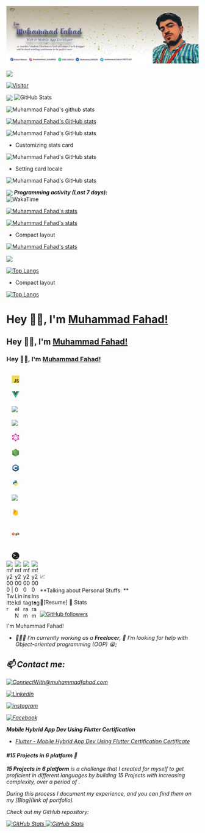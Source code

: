 <!-- Image: -->

  ![Muhammad Fahad's Banner Image](./main.jpg)

<!-- counter -->
  <div>
    <img align="center" src="https://profile-counter.glitch.me/{mfy2000}/count.svg" />
  </div>

[![Visitor](https://visitor-badge.laobi.icu/badge?page_id=mfy2000.mfy2000)](https://github.com/mfy2000)

<!-- GitHub Stats -->
<div>
    <img align="center" src="https://github-readme-stats.vercel.app/api?username=mfy2000&show_icons=true&theme=radical" />
    <img src="https://github-readme-streak-stats.herokuapp.com/?user=mfy2000" alt="GitHub Stats" />
</div>

![Muhammad Fahad's github stats](https://github-readme-stats.vercel.app/api?username=mfy2000&show_icons=true&hide_border=true)


[![Muhammad Fahad's GitHub stats](https://github-readme-stats.vercel.app/api?username=mfy2000)](https://github.com/mfy2000/github-readme-stats)

![Muhammad Fahad's GitHub stats](https://github-readme-stats.vercel.app/api?username=mfy2000&bg_color=30,e96443,904e95&title_color=fff&text_color=fff)

- Customizing stats card

![Muhammad Fahad's GitHub stats](https://github-readme-stats.vercel.app/api/?username=mfy2000&show_icons=true&title_color=fff&icon_color=79ff97&text_color=9f9f9f&bg_color=151515)

- Setting card locale

![Muhammad Fahad's GitHub stats](https://github-readme-stats.vercel.app/api/?username=mfy2000&locale=es)



<!-- Languages Timer -->
<div>
    <img align="center" src="https://github-readme-stats.vercel.app/api/wakatime?mfy2000=willianrod" />
    <b><em>Programming activity (Last 7 days):</em></b> <br/>
    <img src="https://github-readme-stats.vercel.app/api/wakatime?username=mfy2000" alt="WakaTime" />
</div>


[![Muhammad Fahad's stats](https://github-readme-stats.vercel.app/api/wakatime?username=mfy2000)](https://github.com/mfy2000/github-readme-stats)

[![Muhammad Fahad's stats](https://github-readme-stats.vercel.app/api/wakatime?username=mfy2000&hide_progress=true)](https://github.com/mfy2000/github-readme-stats)

- Compact layout

[![Muhammad Fahad's stats](https://github-readme-stats.vercel.app/api/wakatime?username=mfy2000&layout=compact)](https://github.com/mfy2000/github-readme-stats)


<!-- Languages percentage -->
<div>
    <img align="center" src="https://github-readme-stats.vercel.app/api/top-langs/?username=mfy2000&layout=compact" />
</div>
  

[![Top Langs](https://github-readme-stats.vercel.app/api/top-langs/?username=mfy2000)](https://github.com/mfy2000/github-readme-stats)

- Compact layout

[![Top Langs](https://github-readme-stats.vercel.app/api/top-langs/?username=mfy2000&layout=compact)](https://github.com/mfy2000/github-readme-stats)


<!-- Heading  -->
#  Hey 👋🏽, I'm [Muhammad Fahad!](https://mfy2000.github.io) 
##  Hey 👋🏽, I'm [Muhammad Fahad!](https://mfy2000.github.io) 
###  Hey 👋🏽, I'm [Muhammad Fahad!](https://mfy2000.github.io) 


<!-- Icon
Languages -->
  <code>
  <img height="20" src="https://raw.githubusercontent.com/github/explore/80688e429a7d4ef2fca1e82350fe8e3517d3494d/topics/javascript/javascript.png">  
  </code>

  <code>
  <img height="20" src="https://raw.githubusercontent.com/github/explore/80688e429a7d4ef2fca1e82350fe8e3517d3494d/topics/vue/vue.png">  
  </code>

  <code>
  <img height="20" src="https://cdn.iconscout.com/icon/free/png-512/django-12-1175186.png">  
  </code>

  <code>
  <img height="20" src="https://upload.wikimedia.org/wikipedia/commons/thumb/1/10/CSS3_and_HTML5_logos_and_wordmarks.svg/791px-CSS3_and_HTML5_logos_and_wordmarks.svg.png">  
  </code>

  <code>
  <img height="20" src="https://raw.githubusercontent.com/github/explore/5c058a388828bb5fde0bcafd4bc867b5bb3f26f3/topics/graphql/graphql.png">  
  </code>

  <code>
  <img height="20" src="https://raw.githubusercontent.com/github/explore/80688e429a7d4ef2fca1e82350fe8e3517d3494d/topics/nodejs/nodejs.png">  
  </code>

  <code>
  <img height="20" src="https://raw.githubusercontent.com/github/explore/80688e429a7d4ef2fca1e82350fe8e3517d3494d/topics/cpp/cpp.png">  
  </code>

  <code>
  <img height="20" src="https://raw.githubusercontent.com/github/explore/80688e429a7d4ef2fca1e82350fe8e3517d3494d/topics/python/python.png">  
  </code>

  <code>
  <img height="20" src="https://cdn.iconscout.com/icon/free/png-512/aws-1869025-1583149.png">  
  </code>

  <code>
  <img height="20" src="https://raw.githubusercontent.com/github/explore/80688e429a7d4ef2fca1e82350fe8e3517d3494d/topics/firebase/firebase.png">  
  </code>

  <code>
  
  <img height="20" src="https://raw.githubusercontent.com/github/explore/80688e429a7d4ef2fca1e82350fe8e3517d3494d/topics/git/git.png">  
  </code>

  <code>
  
  <img height="20" src="https://raw.githubusercontent.com/github/explore/80688e429a7d4ef2fca1e82350fe8e3517d3494d/topics/terminal/terminal.png">  
  </code>




<!-- Social media  -->
<!-- Twitter -->
  <a href="https://twitter.com/mfy2000">
    <img align="left" alt="mfy2000 | Twitter" width="22px" src="https://cdn.jsdelivr.net/npm/simple-icons@v3/icons/twitter.svg" />
  </a>


<!-- linkedin -->
  <a href="https://www.linkedin.com/in/mfy2000/">
    <img align="left" alt="mfy2000 LinkdeIN" width="22px" src="https://cdn.jsdelivr.net/npm/simple-icons@v3/icons/linkedin.svg" />
  </a>

<!-- instagram -->
  <a href="https://www.instagram.com/mfy2000/">
    <img align="left" alt="mfy2000 Instagram" width="22px" src="https://cdn.jsdelivr.net/npm/simple-icons@v3/icons/instagram.svg" />
  </a>



<!-- Facebook  -->
  <a href="https://www.facebook.com/mfy2000/">
    <img align="left" alt="mfy2000 Instagram" width="22px" src="https://cdn.jsdelivr.net/npm/simple-icons@v3/icons/facebook.svg" />
  </a>


<!-- Symbol -->
<!--  Garph  -->
&#x1f4c8; 

<!-- Bolding  -->
**Talking about Personal Stuffs: **

<!-- Resume -->
- 📝[Resume]
👀 Stats

<!-- Follower -->
[![GitHub followers](https://img.shields.io/github/followers/mfy2000.svg?style=social&label=Follow)](https://github.com/mfy2000?tab=followers)


<!-- About -->
I'm Muhammad Fahad! 
  - <i>👨🏽‍💻 I’m currently working as a <b>Freelacer</b>, 🤔 I’m looking for help with Object-oriented programming (OOP) 😭;
  
 <h2>📫 Contact me:</h2>

<a href="mailto:ConnectWith@muhammadfahad.com">![ConnectWith@muhammadfahad.com](https://img.shields.io/badge/Gmail-D14836?style=for-the-badge&logo=gmail&logoColor=white)</a> 

<a href="https://www.linkedin.com/in/muhammadfahad/">![LinkedIn](https://img.shields.io/badge/LinkedIn-0077B5?style=for-the-badge&logo=linkedin&logoColor=white)</a>

<a href="https://www.instagram.com/in/muhammadfahad/">![instagram](https://img.shields.io/badge/instagram-0077B5?style=for-the-badge&logo=instagram&logoColor=white)</a>

<a href="https://www.facebook.com/in/muhammadfahad/">![Facebook](https://img.shields.io/badge/facebook-0077B5?style=for-the-badge&logo=facebook&logoColor=white)</a>


<!-- Learning: -->
  
  __Mobile Hybrid App Dev Using Flutter Certification__
 - [Flutter - Mobile Hybrid App Dev Using Flutter Certification Certificate](https://www.facebook.com/jawanPakistan786/)


<!-- Pin  -->

  <h4>#15 Projects in 6 platform 💯</h4>

  __15 Projects in 6 platform__ is a challenge that I created for myself to get proficient in different languages by building 15 Projects with increasing complexity, over a period of . 

  During this process I document my experience, and you can find them on my [Blog](link of portfolio).

  Check out my GitHub repository:

  <div>
    <p>
      <a href="https://github.com/mfy2000/">
        <img src="https://github-readme-stats.vercel.app/api/pin/?username=mfy2000&repo=" alt="GitHub Stats" />
      </a>
      <a href="https://github.com/mfy2000/">
        <img src="https://github-readme-stats.vercel.app/api/pin/?username=mfy2000&repo=" alt="GitHub Stats" />
      </a>
    </p>
  </div>

